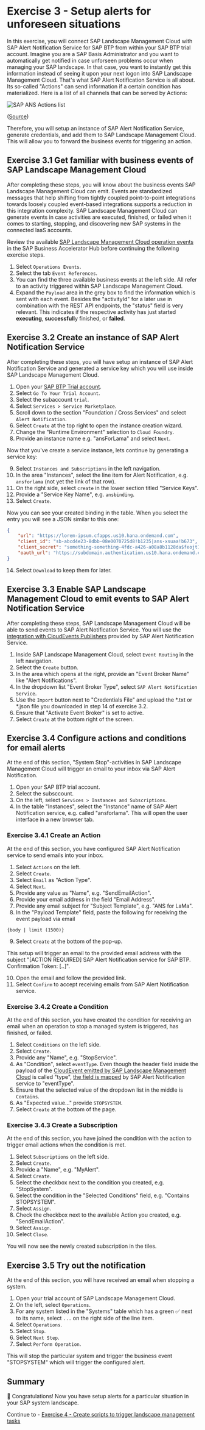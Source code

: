 # Exercise 3 - Setup alerts for unforeseen situations

In this exercise, you will connect SAP Landscape Management Cloud with SAP Alert Notification Service for SAP BTP from within your SAP BTP trial account. Imagine you are a SAP Basis Administrator and you want to automatically get notified in case unforseen problems occur when managing your SAP landscape. In that case, you want to instantly get this information instead of seeing it upon your next logon into SAP Landscape Management Cloud. That's what SAP Alert Notification Service is all about. Its so-called "Actions" can send information if a certain condition has materialized. Here is a list of all channels that can be served by Actions:

![SAP ANS Actions list](./images/03_00_0010.png)

([Source](https://help.sap.com/docs/alert-notification/sap-alert-notification-for-sap-btp/managing-actions?locale=en-US))

Therefore, you will setup an instance of SAP Alert Notification Service, generate credentials, and add them to SAP Landscape Management Cloud. This will allow you to forward the business events for triggering an action.

## Exercise 3.1 Get familiar with business events of SAP Landscape Management Cloud

After completing these steps, you will know about the business events SAP Landscape Management Cloud can emit. Events are standardized messages that help shifting from tightly coupled point-to-point integrations towards loosely coupled event-based integrations supports a reduction in this integration complexity. SAP Landscape Management Cloud can generate events in case activities are executed, finished, or failed when it comes to starting, stopping, and discovering new SAP systems in the connected IaaS accounts. 

Review the available [SAP Landscape Management Cloud operation events](https://api.sap.com/package/SAPLandscapeManagementCloudBusinessEvents/event) in the SAP Business Accelerator Hub before continuing the following exercise steps.

1. Select `Operations Events`.
2. Select the tab `Event References`.
3. You can find the three available business events at the left side. All refer to an activity triggered within SAP Landscape Management Cloud.
4. Expand the `Payload` area in the grey box to find the information which is sent with each event. Besides the "activityId" for a later use in combination with the REST API endpoints, the "status" field is very relevant. This indicates if the respective activity has just started **executing**, **successfull**y finished, or **failed**.

## Exercise 3.2 Create an instance of SAP Alert Notification Service
 
After completing these steps, you will have setup an instance of SAP Alert Notification Service and generated a service key which you will use inside SAP Landscape Management Cloud.

1. Open your [SAP BTP Trial account](https://account.hanatrial.ondemand.com/trial/#/home/trial).
2. Select `Go To Your Trial Account`. 
3. Select the subaccount `trial`. 
4. Select `Services > Service Marketplace`. 
5. Scroll down to the section "Foundation / Cross Services" and select `Alert Notification`.
6. Select `Create` at the top right to open the instance creation wizard.
7. Change the "Runtime Environment" selection to `Cloud Foundry`.
8. Provide an instance name e.g. "ansForLama" and select `Next`.

Now that you've create a service instance, lets continue by generating a service key:

9. Select `Instances and Subscriptions` in the left navigation.
10. In the area "Instances", select the line item for Alert Notification, e.g. `ansforlama` (not yet the link of that row).
11. On the right side, select `create` in the lower section titled "Service Keys".
12. Provide a "Service Key Name", e.g. `ansbinding`.
13. Select `Create`.

Now you can see your created binding in the table. When you select the entry you will see a JSON similar to this one:

```JSON
{
    "url": "https://lorem-ipsum.cfapps.us10.hana.ondemand.com",
    "client_id": "sb-abcd4e23-8dbb-08e0070725d8!b1235|ans-xsuaa!b673",
    "client_secret": "something-something-4fdc-a426-a08a8b1128da$feojt1R4zxfjJbyl3osVYN6iYZVYaY-VNRygYMKgxwQ=",
    "oauth_url": "https://subdomain.authentication.us10.hana.ondemand.com/oauth/token?grant_type=client_credentials"
}
```

14. Select `Download` to keep them for later.

## Exercise 3.3 Enable SAP Landscape Management Cloud to emit events to SAP Alert Notification Service

After completing these steps, SAP Landscape Management Cloud will be able to send events to SAP Alert Notification Service. You will use the [integration with CloudEvents Publishers](https://help.sap.com/docs/alert-notification/sap-alert-notification-for-sap-btp/integrating-with-cloudevents-publishers?locale=en-US) provided by SAP Alert Notification Service.

1. Inside SAP Landscape Management Cloud, select `Event Routing` in the left navigation.
2. Select the `Create` button.
3. In the area which opens at the right, provide an "Event Broker Name" like "Alert Notifications".
4. In the dropdown list "Event Broker Type", select `SAP Alert Notification Service`.
5. Use the `Import` button next to "Credentials File" and upload the *.txt or *.json file you downloaded in step 14 of exercise 3.2.
6. Ensure that "Activate Event Broker" is set to active.
7. Select `Create` at the bottom right of the screen.


## Exercise 3.4 Configure actions and conditions for email alerts

At the end of this section, "System Stop"-activities in SAP Landscape Management Cloud will trigger an email to your inbox via SAP Alert Notification.

1. Open your SAP BTP trial account.
2. Select the subsccount.
3. On the left, select `Services > Instances and Subscriptions`.
4. In the table "Instances", select the "Instance" name of SAP Alert Notification service, e.g. called "ansforlama". This will open the user interface in a new browser tab.

### Exercise 3.4.1 Create an Action

At the end of this section, you have configured SAP Alert Notification service to send emails into your inbox.

1. Select `Actions` on the left.
2. Select `Create`.
3. Select `Email` as "Action Type".
4. Select `Next`.
5. Provide any value as "Name", e.g. "SendEmailAction".
6. Provide your email address in the field "Email Address".
7. Provide any email subject for "Subject Template", e.g. "ANS for LaMa".
8. In the "Payload Template" field, paste the following for receiving the event payload via email

```
{body | limit (1500)}
```

9. Select `Create` at the bottom of the pop-up.

This setup will trigger an email to the provided email address with the subject "[ACTION REQUIRED] SAP Alert Notification service for SAP BTP. Confirmation Token: [..]".

10. Open the email and follow the provided link.
11. Select `Confirm` to accept receiving emails from SAP Alert Notification service.

### Exercise 3.4.2 Create a Condition

At the end of this section, you have created the condition for receiving an email when an operation to stop a managed system is triggered, has finished, or failed. 

1. Select `Conditions` on the left side. 
2. Select `Create`.
3. Provide any "Name", e.g. "StopService".
4. As "Condition", select `eventType`. Even though the header field inside the payload of the [CloudEvent emitted by SAP Landscape Management Cloud](https://api.sap.com/event/OperationEvents/resource) is called "type", [the field is mapped](https://help.sap.com/docs/alert-notification/sap-alert-notification-for-sap-btp/integrating-with-cloudevents-publishers?locale=en-US#context) by SAP Alert Notification service to "eventType".
5. Ensure that the selected value of the dropdown list in the middle is `Contains`.
6. As "Expected value..." provide `STOPSYSTEM`.
7. Select `Create` at the bottom of the page.

### Exercise 3.4.3 Create a Subscription

At the end of this section, you have joined the condition with the action to trigger email actions when the condition is met.

1. Select `Subscriptions` on the left side.
2. Select `Create`. 
3. Provide a "Name", e.g. "MyAlert".
4. Select `Create`.
5. Select the checkbox next to the condition you created, e.g. "StopSystem".
6. Select the condition in the "Selected Conditions" field, e.g. "Contains STOPSYSTEM".
7. Select `Assign`.
8. Check the checkbox next to the available Action you created, e.g. "SendEmailAction".
9. Select `Assign`.
10. Select `Close`. 

You will now see the newly created subscription in the tiles.

## Exercise 3.5 Try out the notification

At the end of this section, you will have received an email when stopping a system. 

1. Open your trial account of SAP Landscape Management Cloud.
2. On the left, select `Operations`.
3. For any system listed in the "Systems" table which has a green ✅ next to its name, select `...` on the right side of the line item.
4.  Select `Operations`.
5.  Select `Stop`.
6.  Select `Next Step`.
7.  Select `Perform Operation`.

This will stop the particular system and trigger the business event "STOPSYSTEM" which will trigger the configured alert. 

## Summary

🎉 Congratulations! Now you have setup alerts for a particular situation in your SAP system landscape.

Continue to - [Exercise 4 - Create scripts to trigger landscape management tasks](../ex4/README.md)
